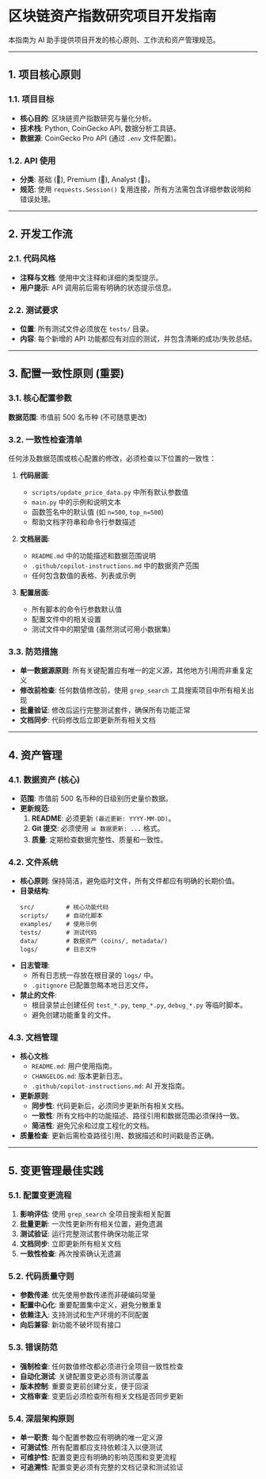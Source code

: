 <!-- Copilot 自动化开发指南 -->

# 区块链资产指数研究项目开发指南

本指南为 AI 助手提供项目开发的核心原则、工作流和资产管理规范。

---

## 1. 项目核心原则

### 1.1. 项目目标

- **核心目的**: 区块链资产指数研究与量化分析。
- **技术栈**: Python, CoinGecko API, 数据分析工具链。
- **数据源**: CoinGecko Pro API (通过 `.env` 文件配置)。

### 1.2. API 使用

- **分类**: 基础 (🔹), Premium (💼), Analyst (👑)。
- **规范**: 使用 `requests.Session()` 复用连接，所有方法需包含详细参数说明和错误处理。

---

## 2. 开发工作流

### 2.1. 代码风格

- **注释与文档**: 使用中文注释和详细的类型提示。
- **用户提示**: API 调用前后需有明确的状态提示信息。

### 2.2. 测试要求

- **位置**: 所有测试文件必须放在 `tests/` 目录。
- **内容**: 每个新增的 API 功能都应有对应的测试，并包含清晰的成功/失败总结。

---

## 3. 配置一致性原则 (重要)

### 3.1. 核心配置参数

**数据范围**: 市值前 500 名币种 (不可随意更改)

### 3.2. 一致性检查清单

任何涉及数据范围或核心配置的修改，必须检查以下位置的一致性：

1. **代码层面**:

   - `scripts/update_price_data.py` 中所有默认参数值
   - `main.py` 中的示例和说明文本
   - 函数签名中的默认值 (如 `n=500`, `top_n=500`)
   - 帮助文档字符串和命令行参数描述

2. **文档层面**:

   - `README.md` 中的功能描述和数据范围说明
   - `.github/copilot-instructions.md` 中的数据资产范围
   - 任何包含数值的表格、列表或示例

3. **配置层面**:
   - 所有脚本的命令行参数默认值
   - 配置文件中的相关设置
   - 测试文件中的期望值 (虽然测试可用小数据集)

### 3.3. 防范措施

- **单一数据源原则**: 所有关键配置应有唯一的定义源，其他地方引用而非重复定义
- **修改前检查**: 任何数值修改前，使用 `grep_search` 工具搜索项目中所有相关出现
- **批量验证**: 修改后运行完整测试套件，确保所有功能正常
- **文档同步**: 代码修改后立即更新所有相关文档

---

## 4. 资产管理

### 4.1. 数据资产 (核心)

- **范围**: 市值前 500 名币种的日级别历史量价数据。
- **更新规范**:
  1. **README**: 必须更新 `(最近更新: YYYY-MM-DD)`。
  2. **Git 提交**: 必须使用 `📊 数据更新: ...` 格式。
  3. **质量**: 定期检查数据完整性、质量和一致性。

### 4.2. 文件系统

- **核心原则**: 保持简洁，避免临时文件，所有文件都应有明确的长期价值。
- **目录结构**:
  ```
  src/         # 核心功能代码
  scripts/     # 自动化脚本
  examples/    # 使用示例
  tests/       # 测试代码
  data/        # 数据资产 (coins/, metadata/)
  logs/        # 日志文件
  ```
- **日志管理**:
  - 所有日志统一存放在根目录的 `logs/` 中。
  - `.gitignore` 已配置忽略本地日志文件。
- **禁止的文件**:
  - 根目录禁止创建任何 `test_*.py`, `temp_*.py`, `debug_*.py` 等临时脚本。
  - 避免创建功能重复的文件。

### 4.3. 文档管理

- **核心文档**:
  - `README.md`: 用户使用指南。
  - `CHANGELOG.md`: 版本更新日志。
  - `.github/copilot-instructions.md`: AI 开发指南。
- **更新原则**:
  - **同步性**: 代码更新后，必须同步更新所有相关文档。
  - **一致性**: 所有文档中的功能描述、路径引用和数据范围必须保持一致。
  - **简洁性**: 避免冗余和过度工程化的文档。
- **质量检查**: 更新后需检查路径引用、数据描述和时间戳是否正确。

---

## 5. 变更管理最佳实践

### 5.1. 配置变更流程

1. **影响评估**: 使用 `grep_search` 全项目搜索相关配置
2. **批量更新**: 一次性更新所有相关位置，避免遗漏
3. **测试验证**: 运行完整测试套件确保功能正常
4. **文档同步**: 立即更新所有相关文档
5. **一致性检查**: 再次搜索确认无遗漏

### 5.2. 代码质量守则

- **参数传递**: 优先使用参数传递而非硬编码常量
- **配置中心化**: 重要配置集中定义，避免分散重复
- **依赖注入**: 支持测试和生产环境的不同配置
- **向后兼容**: 新功能不破坏现有接口

### 5.3. 错误防范

- **强制检查**: 任何数值修改都必须进行全项目一致性检查
- **自动化测试**: 关键配置变更必须有测试覆盖
- **版本控制**: 重要变更前创建分支，便于回滚
- **文档审查**: 变更后必须检查所有相关文档是否同步更新

### 5.4. 深层架构原则

- **单一职责**: 每个配置参数应有明确的唯一定义源
- **可测试性**: 所有配置都应支持依赖注入以便测试
- **可维护性**: 配置变更应有明确的影响范围和变更流程
- **可追溯性**: 配置变更必须有完整的文档记录和测试验证
